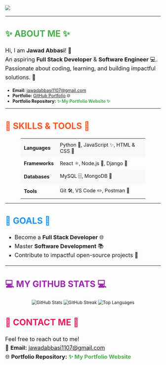<h1>
    <img src="https://readme-typing-svg.demolab.com?font=Fira+Code&weight=700&size=40&duration=4000&pause=500&center=true&vCenter=true&width=900&lines=Welcome+to+My+Intro+Repository+❤" style="color:green; font-weight:bolder; display:block; margin:auto; text-align:center;" />
</h1>

---



<h2 style="font-size: 28px; font-weight: bold; text-transform: uppercase; color: #4CAF50;">✨ About Me ✨</h2>

<p style="font-size: 18px; line-height: 1.6;">
Hi, I am <strong>Jawad Abbasi</strong>! 🚀<br>
An aspiring <strong>Full Stack Developer</strong> & <strong>Software Engineer</strong> 💻.<br>
Passionate about coding, learning, and building impactful solutions. 🌟
</p>

<ul>
  <li><strong>Email:</strong> <a href="mailto:jawadabbasi1107@gmail.com">jawadabbasi1107@gmail.com</a></li>
  <li><strong>Portfolio:</strong> <a href="https://github.com/JawadAbbasi14/jawadabbasi14">GitHub Portfolio</a> 🌐</li>
  <li><strong>Portfolio Repository:</strong> <a href="https://jawadabbasi14.github.io/My_portfolio/" style="color: #4CAF50; font-weight: bold; text-decoration: none;">✨ My Portfolio Website ✨</a></li>
</ul>

---


<h2 style="font-size: 28px; font-weight: bold; text-transform: uppercase; color: #FF5722;">🌟 Skills & Tools 🌟</h2>

<table style="border-collapse: collapse; width: 80%; font-size: 16px; margin:auto;">
  <tr style="background-color: #f9f9f9;">
    <td style="padding: 10px; font-weight: bold;">Languages</td>
    <td style="padding: 10px;">Python 🐍, JavaScript ✨, HTML & CSS 🎨</td>
  </tr>
  <tr>
    <td style="padding: 10px; font-weight: bold;">Frameworks</td>
    <td style="padding: 10px;">React ⚛️, Node.js 🌿, Django 🍃</td>
  </tr>
  <tr style="background-color: #f9f9f9;">
    <td style="padding: 10px; font-weight: bold;">Databases</td>
    <td style="padding: 10px;">MySQL 🗄️, MongoDB 🍃</td>
  </tr>
  <tr>
    <td style="padding: 10px; font-weight: bold;">Tools</td>
    <td style="padding: 10px;">Git 🛠️, VS Code ✏️, Postman 🚀</td>
  </tr>
</table>


---

<h2 style="font-size: 28px; font-weight: bold; text-transform: uppercase; color: #2196F3;">🚀 Goals 🚀</h2>

<ul style="font-size: 18px; line-height: 1.6;">
  <li>Become a <strong>Full Stack Developer</strong> 🌐</li>
  <li>Master <strong>Software Development</strong> 📚</li>
  <li>Contribute to impactful open-source projects 🌟</li>
</ul>

---

<h2 style="font-size: 28px; font-weight: bold; text-transform: uppercase; color: #9C27B0;">💻 My GitHub Stats 💻</h2>

<p style="text-align:center;">
<img src="https://github-readme-stats.vercel.app/api?username=JawadAbbasi14&show_icons=true&theme=radical" alt="GitHub Stats" />
<img src="https://github-readme-streak-stats.herokuapp.com/?user=JawadAbbasi14&theme=radical" alt="GitHub Streak" />
<img src="https://github-readme-stats.vercel.app/api/top-langs/?username=JawadAbbasi14&layout=compact&theme=radical" alt="Top Languages" />
</p>


<h2 style="font-size: 28px; font-weight: bold; text-transform: uppercase; color: #E91E63;">📝 Contact Me 📝</h2>

<p style="font-size: 18px; line-height: 1.6;">
Feel free to reach out to me!<br>
📧 <strong>Email:</strong> <a href="mailto:jawadabbasi1107@gmail.com">jawadabbasi1107@gmail.com</a><br>
🌐 <strong>Portfolio Repository:</strong> <a href="https://jawadabbasi14.github.io/My_portfolio/" style="color: #4CAF50; font-weight: bold; text-decoration: none;">✨ My Portfolio Website</a>
</p>
